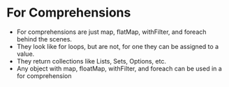 # For Comprehensions

- For comprehensions are just map, flatMap, withFilter, and foreach behind the scenes.
- They look like for loops, but are not, for one they can be assigned to a value.
- They return collections like Lists, Sets, Options, etc.
- Any object with map, floatMap, withFilter, and foreach can be used in a for comprehension
